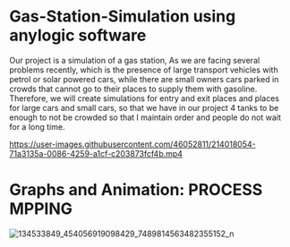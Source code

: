 # Gas-Station-Simulation using anylogic software

Our project is a simulation of a gas station,
As we are facing several problems recently, which is the presence of large transport vehicles with petrol or solar powered cars, while there are small owners cars parked in crowds that cannot go to their places to supply them with gasoline.
Therefore, we will create simulations for entry and exit places and places for large cars and small cars, so that we have in our project 4 tanks to be enough to not be crowded so that I maintain order and people do not wait for a long time.


https://user-images.githubusercontent.com/46052811/214018054-71a3135a-0086-4259-a1cf-c203873fcf4b.mp4

# Graphs and Animation: PROCESS MPPING
![134533849_454056919098429_7489814563482355152_n](https://user-images.githubusercontent.com/46052811/214019673-8fbd4f14-2030-478f-ad7e-196426a6fa89.png)

